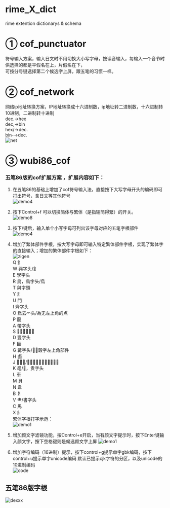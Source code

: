 # rime_X_dict
rime extention dictionarys &amp; schema

# ① cof_punctuator
符号输入方案，输入日文时不用切换大小写字母，按读音输入，每输入一个音节时供选择的都是平假名在上，片假名在下，<br>
可按分号键选择第二个候选字上屏，跟五笔的习惯一样。

# ② cof_network
网络ip地址转换方案，IP地址转换成十六进制数，ip地址转二进制数，十六进制转10进制，二进制转十进制<br>
dec.→hex <br>
dec,→bin <br>
hex/→dec. <br>
bin-→dec. <br>
![net](./pic/cof_network.gif) <br>


# ③ wubi86_cof
### 五笔86版的cof扩展方案 ，扩展内容如下：
1. 在五笔86的基础上增加了cof符号输入法，直接按下大写字母开头的编码即可打出符号，含日文等其他符号<br>
![demo4](./pic/watashi.gif) <br>

2. 按下Control+f 可以切换简体与繁体（是指输简得繁）的开关。<br>
![demo8](./pic/s2trad.gif) <br>
3. 按下/键后，输入单个小写字母可列出该字母对应的五笔字根部件<br>
![demo4](./pic/zigen.gif) <br>
4. 增加了繁体部件字根，按大写字母即可输入特定繁体部件字根，实现了繁体字的直接输入；增加的繁体部件字根如下：<br>
![zigen](./pic/zigen2.jpg) <br>
  Q		釒<br>
 W		興字头/飠<br>
 E		學字头<br>
 R		鳥，鳥字头/烏<br>
 T		與字頭<br>
 Y		訁<br>
 U		門<br>
 I		齊字头<br>
 O		爲去爫头/為无左上角的点<br>
 P		龍<br>
 A		帶字头<br>
 S		𡸸擊的左上角<br>
 D		豐字头<br>
 F		臣<br>
 G		冓字头/，穀字左上角部件<br>
 H		鹵<br>
 J		𢇇字底/肅字下面无竖，淵的右边<br>
 K		黽/𠀐，贵字头<br>
 L		車<br>
 M		貝<br>
 N		韋<br>
 B		爿<br>
 V		⺻/書字头<br>
 C		馬<br>
 X		糹<br>
  繁体字根打字示范： <br>
 ![demo1](./pic/fanzigen.gif) <br>
 
 5. 增加颜文字滤镜功能，按Control+e开启，当有颜文字提示时，按下Enter键输入颜文字，按下空格键则是候选颜文字上屏
 ![demo1](./pic/emoji3.gif) <br>
 
 6. 增加字符编码（16进制）提示，按下control+g提示单字gbk编码，按下control+u提示单字unicode编码
 默认已提示cjk字符的分区，以及unicode的10进制编码<br>
 ![code](./pic/gucode.gif)
 
 
 ## 五笔86版字根
  ![dexxx](./pic/5b86.jpg) <br>

